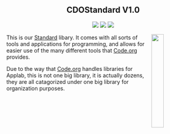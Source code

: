<h2 align="center">CDOStandard V1.0</h2>
<p align="center">
  <img src="https://img.shields.io/badge/License-MIT-blue.svg">
  <img src="https://img.shields.io/badge/Maintained%3F-yes-green.svg">
  <img src=https://badgen.net/github/stars/code-org-open-source/Standard>
</p>

<a>
  <img width="25%" src="https://github.com/code-org-open-source/assets/blob/main/assets/standard-2.png?raw=true" align="right" />
</a>

This is our [Standard](https://github.com/code-org-open-source/Standard) libary. It comes with all sorts of tools and applications for programming, and allows for easier use of the many different tools that [Code.org](https://code.org) provides.  

Due to the way that [Code.org](https://code.org) handles libraries for Applab, this is not one big library, it is actually dozens, they are all catagorized under one big library for organization purposes.
